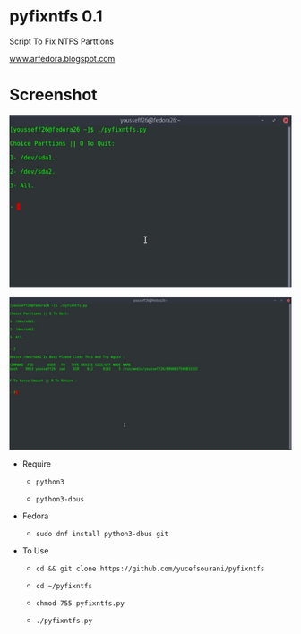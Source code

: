 # pyfixntfs 0.1
Script To Fix NTFS Parttions

www.arfedora.blogspot.com



# Screenshot

![Alt text](https://raw.githubusercontent.com/yucefsourani/pyfixntfs/master/Screenshot%20from%202017-08-16%2017-18-29.jpg "Screenshot")

![Alt text](https://raw.githubusercontent.com/yucefsourani/pyfixntfs/master/Screenshot%20from%202017-08-16%2017-19-13.jpg "Screenshot")




* Require
 
  * ``` python3 ```

  * ``` python3-dbus ```


* Fedora
 
  * ``` sudo dnf install python3-dbus git  ```


 
 

* To Use
 
  * ``` cd && git clone https://github.com/yucefsourani/pyfixntfs ```
 
  * ``` cd ~/pyfixntfs  ```
  
  * ``` chmod 755 pyfixntfs.py ```
  
  * ``` ./pyfixntfs.py ```
